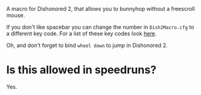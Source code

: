 A macro for Dishonored 2, that allows you to bunnyhop without a freescroll mouse.

If you don't like spacebar you can change the number in `Dish2Macro.cfg` to a different key code. For a list of these key codes look [here](https://msdn.microsoft.com/en-us/library/windows/desktop/dd375731(v=vs.85).aspx).

Oh, and don't forget to bind `wheel down` to jump in Dishonored 2.

# Is this allowed in speedruns?

Yes.
